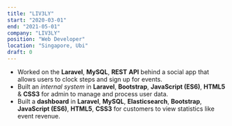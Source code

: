 ```yaml
---
title: "LIV3LY"
start: "2020-03-01"
end: "2021-05-01"
company: "LIV3LY"
position: "Web Developer"
location: "Singapore, Ubi"
draft: 0
---
```


- Worked on the **Laravel**, **MySQL**, **REST** **API** behind a social app that allows users to clock steps and sign up for events.
- Built an *internal system* in **Laravel**, **Bootstrap**, **JavaScript (ES6)**, **HTML5** & **CSS3** for admin to manage and process user data.
- Built a **dashboard** in **Laravel**, **MySQL**, **Elasticsearch**, **Bootstrap**, **JavaScript (ES6)**, **HTML5**, **CSS3** for customers to view statistics like event revenue.